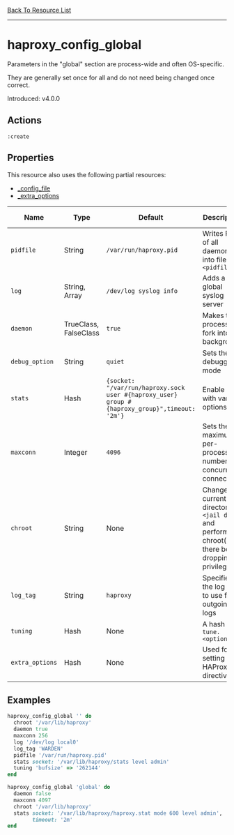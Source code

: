 [Back To Resource List](https://github.com/sous-chefs/haproxy#resources)

---

# haproxy_config_global

Parameters in the "global" section are process-wide and often OS-specific.

They are generally set once for all and do not need being changed once correct.

Introduced: v4.0.0

## Actions

`:create`

## Properties

This resource also uses the following partial resources:

* [_config_file](https://github.com/sous-chefs/haproxy/tree/master/documentation/partial_config_file.md)
* [_extra_options](https://github.com/sous-chefs/haproxy/tree/master/documentation/partial_extra_options.md)

| Name            | Type                  | Default                                                                                       | Description                                                                                        | Allowed Values   |
| --------------- | --------------------- | --------------------------------------------------------------------------------------------- | -------------------------------------------------------------------------------------------------- | ---------------- |
| `pidfile`       | String                | `/var/run/haproxy.pid`                                                                        | Writes PIDs of all daemons into file `<pidfile>`                                                   |
| `log`           | String, Array         | `/dev/log syslog info`                                                                        | Adds a global syslog server                                                                        |
| `daemon`        | TrueClass, FalseClass | `true`                                                                                        | Makes the process fork into background                                                             |
| `debug_option`  | String                | `quiet`                                                                                       | Sets the debugging mode                                                                            | `quiet`, `debug` |
| `stats`         | Hash                  | `{socket: "/var/run/haproxy.sock user #{haproxy_user} group #{haproxy_group}",timeout: '2m'}` | Enable stats with various options                                                                  |
| `maxconn`       | Integer               | `4096`                                                                                        | Sets the maximum per-process number of concurrent connections                                      |
| `chroot`        | String                | None                                                                                          | Changes current directory to `<jail dir>` and performs a chroot() there before dropping privileges |
| `log_tag`       | String                | `haproxy`                                                                                     | Specifies the log tag to use for all outgoing logs                                                 |
| `tuning`        | Hash                  | None                                                                                          | A hash of `tune.<options>`                                                                         |
| `extra_options` | Hash                  | None                                                                                          | Used for setting any HAProxy directives                                                            |

## Examples

```ruby
haproxy_config_global '' do
  chroot '/var/lib/haproxy'
  daemon true
  maxconn 256
  log '/dev/log local0'
  log_tag 'WARDEN'
  pidfile '/var/run/haproxy.pid'
  stats socket: '/var/lib/haproxy/stats level admin'
  tuning 'bufsize' => '262144'
end
```

```ruby
haproxy_config_global 'global' do
  daemon false
  maxconn 4097
  chroot '/var/lib/haproxy'
  stats socket: '/var/lib/haproxy/haproxy.stat mode 600 level admin',
        timeout: '2m'
end
```
